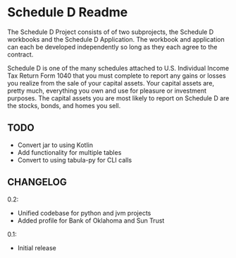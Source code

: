 # Schedule D Readme

The Schedule D Project consists of of two subprojects, the Schedule D workbooks and the Schedule D Application.
The workbook and application can each be developed independently so long as they each agree to the contract.

Schedule D is one of the many schedules attached to U.S. Individual Income Tax Return Form 1040 that you must complete to report any gains or losses you realize from the sale of your capital assets. Your capital assets are, pretty much, everything you own and use for pleasure or investment purposes. The capital assets you are most likely to report on Schedule D are the stocks, bonds, and homes you sell.

## TODO

- Convert jar to using Kotlin
- Add functionality for multiple tables
- Convert to using tabula-py for CLI calls

## CHANGELOG

0.2:
- Unified codebase for python and jvm projects
- Added profile for Bank of Oklahoma and Sun Trust

0.1:
- Initial release